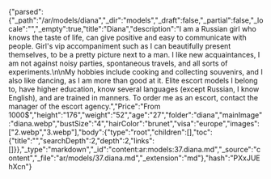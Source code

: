 {"parsed":{"_path":"/ar/models/diana","_dir":"models","_draft":false,"_partial":false,"_locale":"","_empty":true,"title":"Diana","description":"I am a Russian girl who knows the taste of life, can give positive and easy to communicate with people. Girl's vip accompaniment such as I can beautifully present themselves, to be a pretty picture next to a man. I like new acquaintances, I am not against noisy parties, spontaneous travels, and all sorts of experiments.\n\nMy hobbies include cooking and collecting souvenirs, and I also like dancing, as I am more than good at it. Elite escort models I belong to, have higher education, know several languages (except Russian, I know English), and are trained in manners. To order me as an escort, contact the manager of the escort agency.","Price":"From 1000$","height":"176","weight":"52","age":"27","folder":"diana","mainImage":"diana.webp","bustSize":"4","hairColor":"brunet","visa":"europe","images":["2.webp","3.webp"],"body":{"type":"root","children":[],"toc":{"title":"","searchDepth":2,"depth":2,"links":[]}},"_type":"markdown","_id":"content:ar:models:37.diana.md","_source":"content","_file":"ar/models/37.diana.md","_extension":"md"},"hash":"PXxJUEhXcn"}